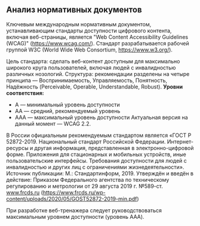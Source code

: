 ## **Анализ нормативных документов**

Ключевым международным нормативным документом, устанавливающим стандарты доступности цифрового контента, включая веб-страницы, является "Web Content Accessibility Guidelines (WCAG)" (https://www.wcag.com/).
Стандарт разрабатывается рабочей группой W3C (World Wide Web Consortium, https://www.w3.org/).

Цель стандарта: сделать веб-контент доступным для максимально широкого круга пользователей, включая людей с инвалидностью различных нозологий.
Структура: рекомендации разделены на четыре принципа — Воспринимаемость, Управляемость, Понятность, Надёжность (Perceivable, Operable, Understandable, Robust).
**Уровни соответствия:**
- A — минимальный уровень доступности
- AA — средний, рекомендуемый уровень
- AAA — максимальный уровень доступности
Актуальная версия на данный момент — WCAG 2.2.

В России официальным рекомендуемым стандартом является «ГОСТ Р 52872-2019. Национальный стандарт Российской Федерации. Интернет-ресурсы и другая информация, представленная в электронно-цифровой форме. Приложения для стационарных и мобильных устройств, иные пользовательские интерфейсы. Требования доступности для людей с инвалидностью и других лиц с ограничениями жизнедеятельности».
Источник публикации: М.: Стандартинформ, 2019. Утверждён и введён в действие: Приказом Федерального агентства по техническому регулированию и метрологии от 29 августа 2019 г. №589-ст.
www.frcds.ru (https://www.frcds.ru/wp-content/uploads/2020/05/GOST52872-2019-min.pdf)

При разработке веб-тренажера следует руководствоваться максимальным уровнем доступности (уровень AAA).


